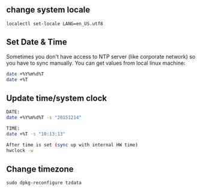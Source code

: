 ## change system locale
```
localectl set-locale LANG=en_US.utf8
```

## Set Date & Time
Sometimes you don't have access to NTP server (like corporate network) so you have to sync manually. 
You can get values from local linux machine:
```bash
date +%Y%m%d%T
date +%T 

```
## Update time/system clock
```bash
DATE:
date +%Y%m%d%T -s "20151214"

TIME:
date +%T -s "10:13:13"

After time is set (sync up with internal HW time)
hwclock -w
```
## Change timezone
```
sudo dpkg-reconfigure tzdata
```
